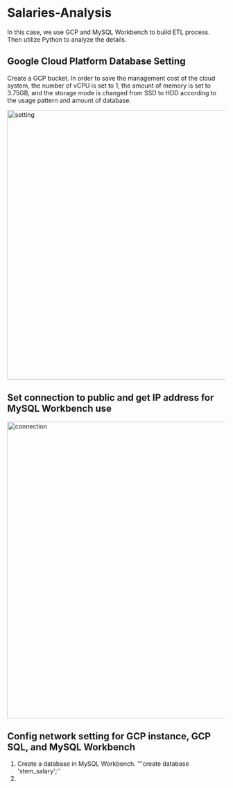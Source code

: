 # Salaries-Analysis
In this case, we use GCP and MySQL Workbench to build ETL process. Then utilize Python to analyze the details.

## Google Cloud Platform Database Setting
Create a GCP bucket. In order to save the management cost of the cloud system, the number of vCPU is set to 1, the amount of memory is set to 3.75GB, and the storage mode is changed from SSD to HDD according to the usage pattern and amount of database.

<img width="620" alt="setting" src="https://github.com/yudy4431/Salaries-Analysis/assets/73131672/2e6c2531-d6e8-458a-8847-58d2c64a4c8f">

## Set connection to public and get IP address for MySQL Workbench use
<img width="682" alt="connection" src="https://github.com/yudy4431/Salaries-Analysis/assets/73131672/f3ee8842-32d0-4510-a052-2b96d84c50b1">

## Config network setting for GCP instance, GCP SQL, and MySQL Workbench

1. Create a database in MySQL Workbench.
'''create database 'stem_salary';''
2. 


